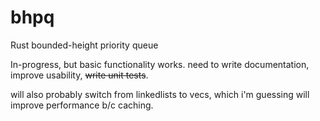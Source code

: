 # bhpq
Rust bounded-height priority queue

In-progress, but basic functionality works. need to write documentation, improve usability, ~~write unit tests~~.

will also probably switch from linkedlists to vecs, which i'm guessing will improve performance b/c caching.
